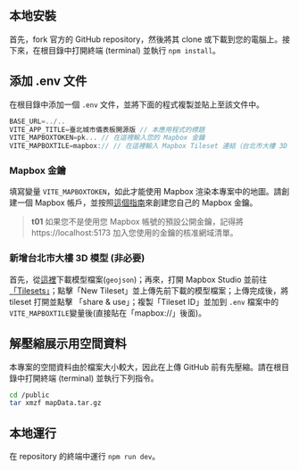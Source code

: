 ## 本地安裝

首先，fork 官方的 GitHub repository，然後將其 clone 或下載到您的電腦上。接下來，在根目錄中打開終端 (terminal) 並執行 `npm install`。

## 添加 .env 文件

在根目錄中添加一個 `.env` 文件，並將下面的程式複製並貼上至該文件中。

```js
BASE_URL=../..
VITE_APP_TITLE=臺北城市儀表板開源版 // 本應用程式的標題
VITE_MAPBOXTOKEN=pk... // 在這裡輸入您的 Mapbox 金鑰
VITE_MAPBOXTILE=mapbox:// // 在這裡輸入 Mapbox Tileset 連結（台北市大樓 3D 模型）
```

### Mapbox 金鑰

填寫變量 `VITE_MAPBOXTOKEN`，如此才能使用 Mapbox 渲染本專案中的地圖。請創建一個 Mapbox 帳戶，並按照[這個指南](https://docs.mapbox.com/help/getting-started/access-tokens/)來創建您自己的 Mapbox 金鑰。

> **t01**
> 如果您不是使用您 Mapbox 帳號的預設公開金鑰，記得將 https://localhost:5173 加入您使用的金鑰的核准網域清單。

### 新增台北市大樓 3D 模型 (非必要)

首先，從[這裡](https://drive.google.com/file/d/1cMBrq1gmSNAioogFZNqA5IyAmhXoeLVs/view?usp=drive_link)下載模型檔案(`geojson`)；再來，打開 Mapbox Studio 並前往 [「Tilesets」](https://studio.mapbox.com/tilesets/)；點擊「New Tileset」並上傳先前下載的模型檔案；上傳完成後，將 tileset 打開並點擊 「share & use」；複製「Tileset ID」並加到 `.env` 檔案中的`VITE_MAPBOXTILE`變量後(直接貼在「mapbox://」後面)。

## 解壓縮展示用空間資料

本專案的空間資料由於檔案大小較大，因此在上傳 GitHub 前有先壓縮。請在根目錄中打開終端 (terminal) 並執行下列指令。

```bash
cd /public
tar xmzf mapData.tar.gz
```

## 本地運行

在 repository 的終端中運行 `npm run dev`。
